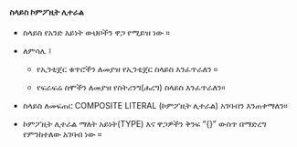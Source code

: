 #### ስላይስ ኮምፖዚት ሊተራል

- ስላይስ የአንድ አይነት ውህቦችን ዋጋ የሚይዝ ነው ።

- ለምሳሌ ፤ 

    - የኢንቲጀር ቁጥሮችን ለመያዝ የኢንቲጀር ስላይስ እንፈጥራለን ።
    
    - የፍራፍሬ ስሞችን ለመያዝ የስትሪንግ(ሐረግ) ስላይስ እንፈጥራለን።

- ስላይስ ለመፍጠር  COMPOSITE LITERAL (ኮምፖዚት ሊተራል) አገባብን እንጠቀማለን።

- ኮምፖዚት ሊተራል ማለት አይነት(TYPE) እና ዋጋዎችን ቅንፍ “{}” ውስጥ በማድረግ የምንከተለው አገባብ ነው ።
